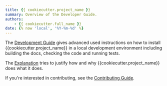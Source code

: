 ```yaml
---
title: {{ cookiecutter.project_name }}
summary: Overview of the Developer Guide.
authors:
    - {{ cookiecutter.full_name }} 
date: {% now 'local', '%Y-%m-%d' %}
---
```



The [Development Guide](development.md) gives advanced used instructions on how to install {{cookiecutter.project_name}} in a local development environment including building the docs, checking the code and running tests.

The [Explanation](explanation.md) tries to justify how and why {{cookiecutter.project_name}} does what it does.

If you're interested in contributing, see the [Contributing Guide](../about/contributing.md).
